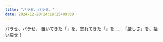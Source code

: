 ```yaml
---
title: "バラせ、バラせ、"
date: 2024-12-20T14:19:25+09:00
---
```

バラせ、バラせ、
置いてきた「」を、忘れてきた「」を……
「厳しさ」を、拾い戻せ！
